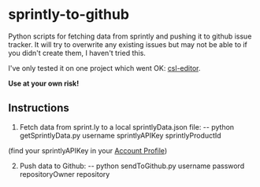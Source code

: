 sprintly-to-github
==================

Python scripts for fetching data from sprintly and pushing it to github issue tracker. It will try to overwrite any existing issues but may not be able to if you didn't create them, I haven't tried this.

I've only tested it on one project which went OK: [csl-editor](https://github.com/citation-style-editor/csl-editor).

**Use at your own risk!**

## Instructions

1. Fetch data from sprint.ly to a local sprintlyData.json file:
-- python getSprintlyData.py username sprintlyAPIKey sprintlyProductId

(find your sprintlyAPIKey in your [Account Profile](https://sprint.ly/account/profile/))

2. Push data to Github:
-- python sendToGithub.py username password repositoryOwner repository

